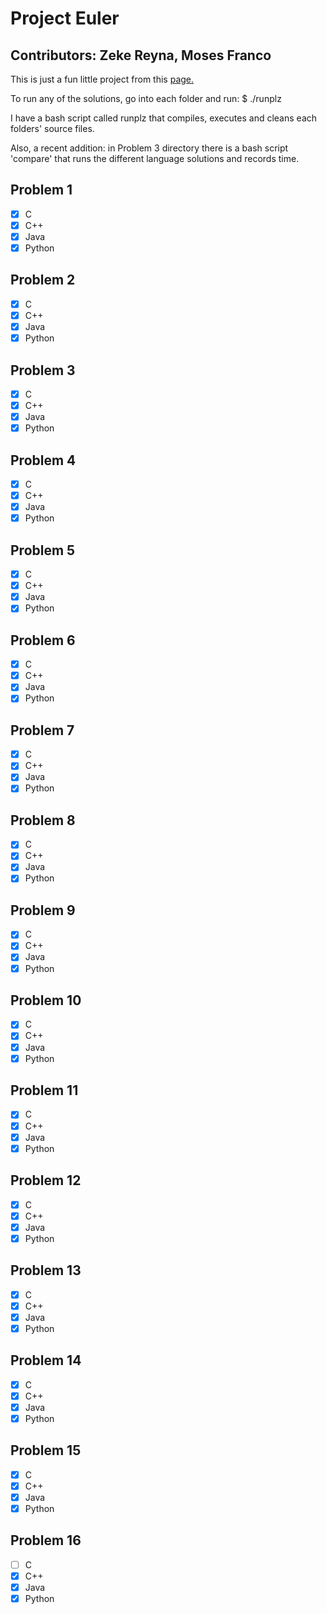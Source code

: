# Project Euler

## Contributors: Zeke Reyna, Moses Franco

This is just a fun little project from this [page.](https://projecteuler.net)

To run any of the solutions, go into each folder and run:
$ ./runplz

I have a bash script called runplz that compiles, executes and cleans
each folders' source files.

Also, a recent addition: in Problem 3 directory there is a bash script
'compare' that runs the different language solutions and records time.

Problem 1
---------
- [x] C
- [x] C++
- [x] Java
- [x] Python

Problem 2
---------
- [x] C
- [x] C++
- [x] Java
- [x] Python

Problem 3
---------
- [x] C
- [x] C++
- [x] Java
- [x] Python

Problem 4
---------
- [x] C
- [x] C++
- [x] Java
- [x] Python

Problem 5
---------
- [x] C
- [x] C++
- [x] Java
- [x] Python

Problem 6
---------
- [x] C
- [x] C++
- [x] Java
- [x] Python

Problem 7
---------
- [x] C
- [x] C++
- [x] Java
- [x] Python

Problem 8
---------
- [x] C
- [x] C++
- [x] Java
- [x] Python

Problem 9
---------
- [x] C
- [x] C++
- [x] Java
- [x] Python

Problem 10
---------
- [x] C
- [x] C++
- [x] Java
- [x] Python

Problem 11
---------
- [x] C
- [x] C++
- [x] Java
- [x] Python

Problem 12
---------
- [x] C
- [x] C++
- [x] Java
- [x] Python

Problem 13
---------
- [x] C
- [x] C++
- [x] Java
- [x] Python

Problem 14
---------
- [x] C
- [x] C++
- [x] Java
- [x] Python

Problem 15
---------
- [x] C
- [x] C++
- [x] Java
- [x] Python

Problem 16
---------
- [ ] C
- [x] C++
- [x] Java
- [x] Python
